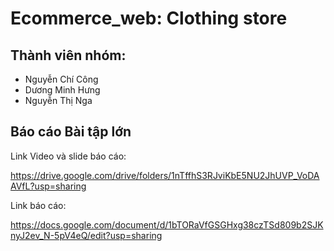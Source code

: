 # Ecommerce_web: Clothing store 
## Thành viên nhóm:
- Nguyễn Chí Công
- Dương Minh Hưng
- Nguyễn Thị Nga

## Báo cáo Bài tập lớn
Link Video và slide báo cáo:


https://drive.google.com/drive/folders/1nTffhS3RJviKbE5NU2JhUVP_VoDAAVfL?usp=sharing


Link báo cáo:


https://docs.google.com/document/d/1bTORaVfGSGHxg38czTSd809b2SJKnyJ2ev_N-5pV4eQ/edit?usp=sharing
